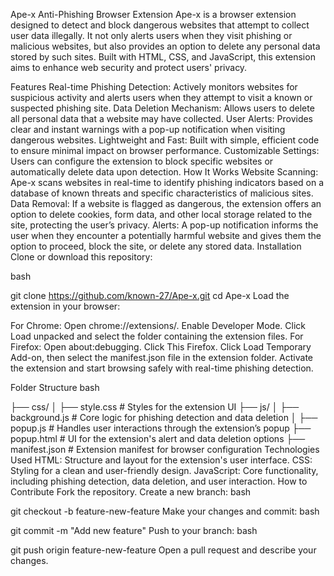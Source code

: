 Ape-x Anti-Phishing Browser Extension
Ape-x is a browser extension designed to detect and block dangerous websites that attempt to collect user data illegally. It not only alerts users when they visit phishing or malicious websites, but also provides an option to delete any personal data stored by such sites. Built with HTML, CSS, and JavaScript, this extension aims to enhance web security and protect users' privacy.

Features
Real-time Phishing Detection: Actively monitors websites for suspicious activity and alerts users when they attempt to visit a known or suspected phishing site.
Data Deletion Mechanism: Allows users to delete all personal data that a website may have collected.
User Alerts: Provides clear and instant warnings with a pop-up notification when visiting dangerous websites.
Lightweight and Fast: Built with simple, efficient code to ensure minimal impact on browser performance.
Customizable Settings: Users can configure the extension to block specific websites or automatically delete data upon detection.
How It Works
Website Scanning: Ape-x scans websites in real-time to identify phishing indicators based on a database of known threats and specific characteristics of malicious sites.
Data Removal: If a website is flagged as dangerous, the extension offers an option to delete cookies, form data, and other local storage related to the site, protecting the user’s privacy.
Alerts: A pop-up notification informs the user when they encounter a potentially harmful website and gives them the option to proceed, block the site, or delete any stored data.
Installation
Clone or download this repository:

bash

git clone https://github.com/known-27/Ape-x.git
cd Ape-x
Load the extension in your browser:

For Chrome:
Open chrome://extensions/.
Enable Developer Mode.
Click Load unpacked and select the folder containing the extension files.
For Firefox:
Open about:debugging.
Click This Firefox.
Click Load Temporary Add-on, then select the manifest.json file in the extension folder.
Activate the extension and start browsing safely with real-time phishing detection.

Folder Structure
bash

├── css/
│   ├── style.css             # Styles for the extension UI
├── js/
│   ├── background.js         # Core logic for phishing detection and data deletion
│   ├── popup.js              # Handles user interactions through the extension’s popup
├── popup.html                # UI for the extension's alert and data deletion options
├── manifest.json             # Extension manifest for browser configuration
Technologies Used
HTML: Structure and layout for the extension's user interface.
CSS: Styling for a clean and user-friendly design.
JavaScript: Core functionality, including phishing detection, data deletion, and user interaction.
How to Contribute
Fork the repository.
Create a new branch:
bash

git checkout -b feature-new-feature
Make your changes and commit:
bash

git commit -m "Add new feature"
Push to your branch:
bash

git push origin feature-new-feature
Open a pull request and describe your changes.
